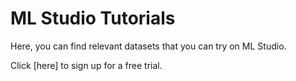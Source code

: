 # ML Studio Tutorials

Here, you can find relevant datasets that you can try on ML Studio. 

Click [here] to sign up for a free trial.
